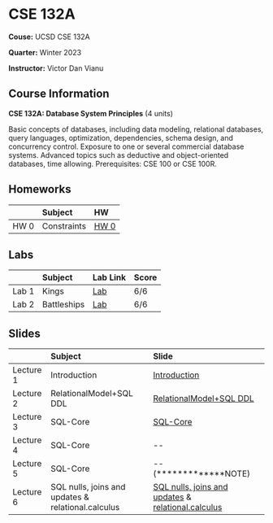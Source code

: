 # CSE 132A

**Couse:** UCSD CSE 132A

**Quarter:** Winter 2023

**Instructor:** Victor Dan Vianu

## Course Information

**CSE 132A: Database System Principles** (4 units)


Basic concepts of databases, including data modeling, relational databases, query languages, optimization, dependencies, schema design, and concurrency control. Exposure to one or several commercial database systems. Advanced topics such as deductive and object-oriented databases, time allowing. Prerequisites: CSE 100 or CSE 100R.

## Homeworks
|       |Subject    |HW   |
|:------|:----------|:-------------|
|HW 0 |Constraints |[HW 0](./HW/HW0.md) |

## Labs
|       |Subject    |Lab Link   |Score  |
|:------|:----------|:-------------|:------|
|Lab 1 |Kings |[Lab](./Lab/Lab1.md)|6/6    |
|Lab 2 |Battleships |[Lab](./Lab/Lab2.md)|6/6    |

## Slides
|       |Subject    |Slide   |
|:------|:----------|:-------------|
|Lecture 1 |Introduction |[Introduction](./slides/introduction.pdf)  |
|Lecture 2 |RelationalModel+SQL DDL |[RelationalModel+SQL DDL](./slides/RelationalModel%2BSQL%20DDL.pdf)  |
|Lecture 3 |SQL-Core |[SQL-Core](./slides/SQL-Core.pdf)  |
|Lecture 4 |SQL-Core |--  |
|Lecture 5 |SQL-Core |--(*************NOTE)  |
|Lecture 6 |SQL nulls, joins and updates & relational.calculus |[SQL nulls, joins and updates](./slides/SQL%20nulls%2C%20joins%20and%20updates.pdf) & [relational.calculus](./slides/relational.calculus.pdf)  |
